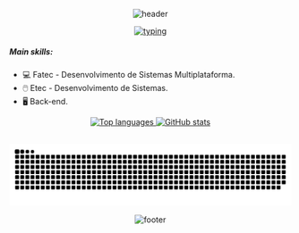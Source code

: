 <!-- header waving capsule -->
<p align="center">
  <img src="https://capsule-render.vercel.app/api?type=waving&color=DC143C&height=150&section=header" alt="header" />
</p>

<p align="center">
  <a href="https://git.io/typing-svg">
    <img src="https://readme-typing-svg.herokuapp.com/?color=DC143C&size=35&center=true&vCenter=true&width=1000&lines=Hello,+my+name+is+Val%C3%A9ria;Welcome!+%3A)" alt="typing" />
  </a>
</p>

##### Main skills:
- 💻 Fatec - Desenvolvimento de Sistemas Multiplataforma. 
- 🖱️ Etec - Desenvolvimento de Sistemas.
- 🖥️ Back-end.

<div align="center">
  <a href="https://github.com/ValeriaDeFreitas">
    <!-- GitHub readme stats (degradê rosa no fundo) -->
    <img loading="lazy" height="180em"
         src="https://github-readme-stats.vercel.app/api/top-langs/?username=ValeriaDeFreitas&layout=compact&langs_count=7&hide_border=true&bg_color=30,DC143C,FF69B4,FFC0CB&title_color=ffffff&text_color=fffafa&icon_color=ffffff" 
         alt="Top languages"/>
    <img loading="lazy" height="180em"
         src="https://github-readme-stats.vercel.app/api?username=ValeriaDeFreitas&show_icons=true&include_all_commits=true&count_private=true&hide_border=true&bg_color=30,DC143C,FF69B4,FFC0CB&title_color=ffffff&text_color=fffafa&icon_color=ffffff"
         alt="GitHub stats"/>
  </a>
</div>

<br />

<!-- contribution grid snake (use raw URL) -->
<p align="center">
  <!-- If you want the official snake animation from the platane repo -->
  <picture>
    <source media="(prefers-color-scheme: dark)" 
            srcset="https://raw.githubusercontent.com/platane/snk/output/github-contribution-grid-snake-dark.svg"/>
    <source media="(prefers-color-scheme: light)" 
            srcset="https://raw.githubusercontent.com/platane/snk/output/github-contribution-grid-snake.svg"/>
    <img alt="github contribution grid snake animation"
         src="https://raw.githubusercontent.com/platane/snk/output/github-contribution-grid-snake.svg" />
  </picture>
</p>

<!-- If you generated a snake SVG and committed it to your repo under branch 'output',
     use the raw URL below (uncomment and adjust branch/path if needed):
<p align="center">
  <img alt="My contribution snake"
       src="https://raw.githubusercontent.com/ValeriaDeFreitas/ValeriaDeFreitas/output/github-contribution-grid-snake.svg" />
</p>
-->

<p align="center">
  <img src="https://capsule-render.vercel.app/api?type=waving&color=DC143C&height=130&section=footer" alt="footer" />
</p>
